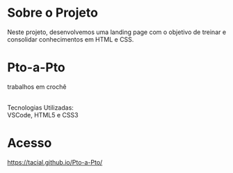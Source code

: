 # Sobre o Projeto
Neste projeto, desenvolvemos uma landing page com o objetivo de treinar e consolidar conhecimentos em HTML e CSS.

# Pto-a-Pto
<p>trabalhos em crochê</p>
<br>
Tecnologias Utilizadas:<br>
VSCode, HTML5 e CSS3

# Acesso
https://tacial.github.io/Pto-a-Pto/
